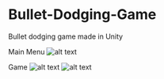 # Bullet-Dodging-Game
Bullet dodging game made in Unity

Main Menu
![alt text](https://github.com/Thestouges/Bullet-Dodging-Game/blob/master/Assets/Sample/menu.PNG)

Game
![alt text](https://github.com/Thestouges/Bullet-Dodging-Game/blob/master/Assets/Sample/game1.PNG)
![alt text](https://github.com/Thestouges/Bullet-Dodging-Game/blob/master/Assets/Sample/game2.PNG)
